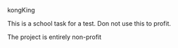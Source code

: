 kongKing

This is a school task for a test.
Don not use this to profit.

The project is entirely non-profit
